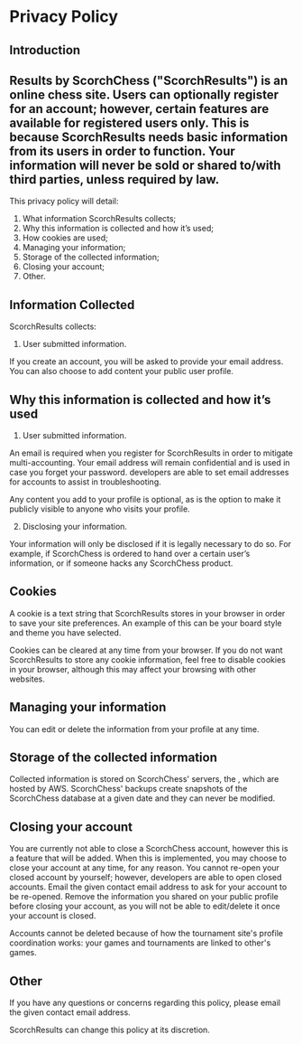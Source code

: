 # Privacy Policy

## Introduction

## Results by ScorchChess ("ScorchResults") is an online chess site. Users can optionally register for an account; however, certain features are available for registered users only. This is because ScorchResults needs basic information from its users in order to function. Your information will never be sold or shared to/with third parties, unless required by law.

This privacy policy will detail:

1. What information ScorchResults collects;
2. Why this information is collected and how it’s used;
3. How cookies are used;
4. Managing your information;
5. Storage of the collected information;
6. Closing your account;
7. Other.

## Information Collected

ScorchResults collects:

1. User submitted information.

If you create an account, you will be asked to provide your email address. You can also choose to add content your public user profile.

## Why this information is collected and how it’s used

1. User submitted information.

An email is required when you register for ScorchResults in order to mitigate multi-accounting. Your email address will remain confidential and is used in case you forget your password. developers are able to set email addresses for accounts to assist in troubleshooting.

Any content you add to your profile is optional, as is the option to make it publicly visible to anyone who visits your profile.

2. Disclosing your information.

Your information will only be disclosed if it is legally necessary to do so. For example, if ScorchChess is ordered to hand over a certain user’s information, or if someone hacks any ScorchChess product.

## Cookies

A cookie is a text string that ScorchResults stores in your browser in order to save your site preferences. An example of this can be your board style and theme you have selected.

Cookies can be cleared at any time from your browser. If you do not want ScorchResults to store any cookie information, feel free to disable cookies in your browser, although this may affect your browsing with other websites.

## Managing your information

You can edit or delete the information from your profile at any time.

## Storage of the collected information

Collected information is stored on ScorchChess' servers, the , which are hosted by AWS. ScorchChess' backups create snapshots of the ScorchChess database at a given date and they can never be modified.

## Closing your account

You are currently not able to close a ScorchChess account, however this is a feature that will be added. When this is implemented, you may choose to close your account at any time, for any reason. You cannot re-open your closed account by yourself; however, developers are able to open closed accounts. Email the given contact email address to ask for your account to be re-opened. Remove the information you shared on your public profile before closing your account, as you will not be able to edit/delete it once your account is closed.

Accounts cannot be deleted because of how the tournament site's profile coordination works: your games and tournaments are linked to other's games.

## Other

If you have any questions or concerns regarding this policy, please email the given contact email address.

ScorchResults can change this policy at its discretion.